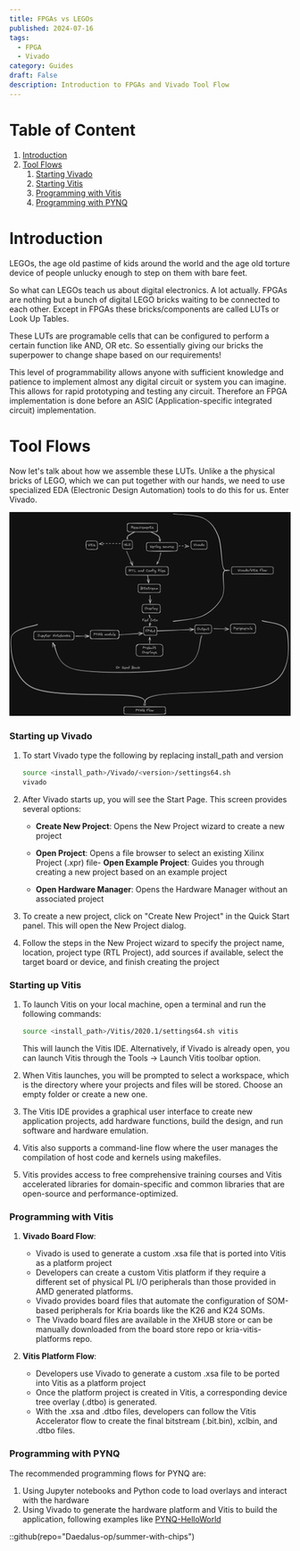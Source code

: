 ```yaml
---
title: FPGAs vs LEGOs
published: 2024-07-16
tags:
  - FPGA
  - Vivado
category: Guides
draft: False
description: Introduction to FPGAs and Vivado Tool Flow
---
```


# Table of Content
1. [Introduction](#introduction)
2. [Tool Flows](#tool-flows)
	1. [Starting Vivado](#starting-ip-vivado)
	2. [Starting Vitis](#starting-up-vitis)
	3. [Programming with Vitis](#programming-with-vitis)
	4. [Programming with PYNQ](#programming-with-pynq)

# Introduction
<p>
LEGOs, the age old pastime of kids around the world and the age old torture device of people unlucky enough to step on them with bare feet.
</p>

<p>
So what can LEGOs teach us about digital electronics. A lot actually. FPGAs are nothing but a bunch of digital LEGO bricks waiting to be connected to each other. Except in FPGAs these bricks/components are called LUTs or Look Up Tables. </p>

<p>
These LUTs are programable cells that can be configured to perform a certain function like AND, OR etc. So essentially giving our bricks the superpower to change shape based on our requirements!
</p>

<p>
This level of programmability allows anyone with sufficient knowledge and patience to implement almost any digital circuit or system you can imagine. This allows for rapid prototyping and testing any circuit. Therefore an FPGA implementation is done before an ASIC (Application-specific integrated circuit) implementation. 
</p>

# Tool Flows
<p>
Now let's talk about how we assemble these LUTs. Unlike a the physical bricks of LEGO, which we can put together with our hands, we need to use specialized EDA (Electronic Design Automation) tools to do this for us. Enter Vivado.
</p>

![Development Flows](./Xilinx_Development_Flow.png)
### Starting up Vivado
1. To start Vivado type the following by replacing install_path and version
	```sh
	source <install_path>/Vivado/<version>/settings64.sh 
	vivado
	```
2. After Vivado starts up, you will see the Start Page. This screen provides several options:

	- **Create New Project**: Opens the New Project wizard to create a new project

	- **Open Project**: Opens a file browser to select an existing Xilinx Project (.xpr) file- **Open Example Project**: Guides you through creating a new project based on an example project

	- **Open Hardware Manager**: Opens the Hardware Manager without an associated project

3. To create a new project, click on "Create New Project" in the Quick Start panel. This will open the New Project dialog.
4. Follow the steps in the New Project wizard to specify the project name, location, project type (RTL Project), add sources if available, select the target board or device, and finish creating the project

### Starting up Vitis
1. To launch Vitis on your local machine, open a terminal and run the following commands:
	```sh
	source <install_path>/Vitis/2020.1/settings64.sh vitis
	```

	This will launch the Vitis IDE. Alternatively, if Vivado is already open, you can launch Vitis through the Tools → Launch Vitis toolbar option.
	
2. When Vitis launches, you will be prompted to select a workspace, which is the directory where your projects and files will be stored. Choose an empty folder or create a new one.

3. The Vitis IDE provides a graphical user interface to create new application projects, add hardware functions, build the design, and run software and hardware emulation.

4. Vitis also supports a command-line flow where the user manages the compilation of host code and kernels using makefiles.

5. Vitis provides access to free comprehensive training courses and Vitis accelerated libraries for domain-specific and common libraries that are open-source and performance-optimized.
### Programming with Vitis
1. **Vivado Board Flow**:
	- Vivado is used to generate a custom .xsa file that is ported into Vitis as a platform project
	- Developers can create a custom Vitis platform if they require a different set of physical PL I/O peripherals than those provided in AMD generated platforms.
	- Vivado provides board files that automate the configuration of SOM-based peripherals for Kria boards like the K26 and K24 SOMs.
	- The Vivado board files are available in the XHUB store or can be manually downloaded from the board store repo or kria-vitis-platforms repo.
    
2. **Vitis Platform Flow**:
    - Developers use Vivado to generate a custom .xsa file to be ported into Vitis as a platform project
	- Once the platform project is created in Vitis, a corresponding device tree overlay (.dtbo) is generated.
	- With the .xsa and .dtbo files, developers can follow the Vitis Accelerator flow to create the final bitstream (.bit.bin), xclbin, and .dtbo files.

### Programming with PYNQ
The recommended programming flows for PYNQ are:
1. Using Jupyter notebooks and Python code to load overlays and interact with the hardware
2. Using Vivado to generate the hardware platform and Vitis to build the application, following examples like [PYNQ-HelloWorld](https://github.com/Xilinx/PYNQ-HelloWorld)

::github(repo="Daedalus-op/summer-with-chips")
